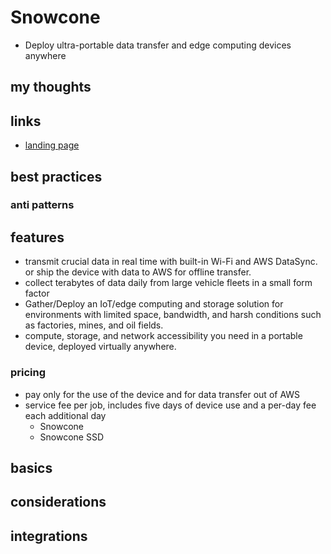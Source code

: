 # Snowcone

- Deploy ultra-portable data transfer and edge computing devices anywhere

## my thoughts

## links

- [landing page](https://aws.amazon.com/snowcone/)

## best practices

### anti patterns

## features

- transmit crucial data in real time with built-in Wi-Fi and AWS DataSync. or ship the device with data to AWS for offline transfer.
- collect terabytes of data daily from large vehicle fleets in a small form factor
- Gather/Deploy an IoT/edge computing and storage solution for environments with limited space, bandwidth, and harsh conditions such as factories, mines, and oil fields.
- compute, storage, and network accessibility you need in a portable device, deployed virtually anywhere.

### pricing

- pay only for the use of the device and for data transfer out of AWS
- service fee per job, includes five days of device use and a per-day fee each additional day
  - Snowcone
  - Snowcone SSD

## basics

## considerations

## integrations
